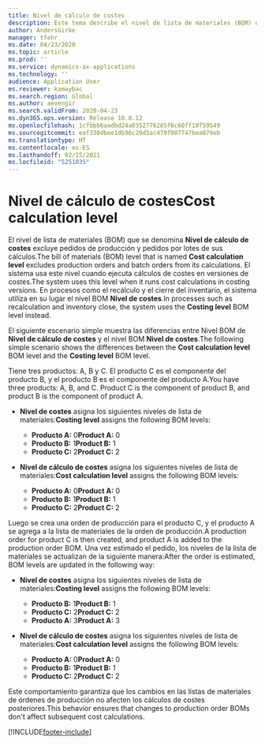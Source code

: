 ```yaml
---
title: Nivel de cálculo de costes
description: Este tema describe el nivel de lista de materiales (BOM) que se denomina Nivel de cálculo de costes. Este nivel BOM excluye los pedidos de producción y lote de sus cálculos.
author: AndersGirke
manager: tfehr
ms.date: 04/23/2020
ms.topic: article
ms.prod: ''
ms.service: dynamics-ax-applications
ms.technology: ''
audience: Application User
ms.reviewer: kamaybac
ms.search.region: Global
ms.author: aevengir
ms.search.validFrom: 2020-04-23
ms.dyn365.ops.version: Release 10.0.12
ms.openlocfilehash: 1cfbbb6aadbd24a0352776285f6c60ff10f59549
ms.sourcegitcommit: eaf330dbee1db96c20d5ac479f007747bea079eb
ms.translationtype: HT
ms.contentlocale: es-ES
ms.lasthandoff: 02/15/2021
ms.locfileid: "5251035"
---
```

# <a name="cost-calculation-level"></a><span data-ttu-id="1c6c3-104">Nivel de cálculo de costes</span><span class="sxs-lookup"><span data-stu-id="1c6c3-104">Cost calculation level</span></span>

<span data-ttu-id="1c6c3-105">El nivel de lista de materiales (BOM) que se denomina **Nivel de cálculo de costes** excluye pedidos de producción y pedidos por lotes de sus cálculos.</span><span class="sxs-lookup"><span data-stu-id="1c6c3-105">The bill of materials (BOM) level that is named **Cost calculation level** excludes production orders and batch orders from its calculations.</span></span> <span data-ttu-id="1c6c3-106">El sistema usa este nivel cuando ejecuta cálculos de costes en versiones de costes.</span><span class="sxs-lookup"><span data-stu-id="1c6c3-106">The system uses this level when it runs cost calculations in costing versions.</span></span> <span data-ttu-id="1c6c3-107">En procesos como el recálculo y el cierre del inventario, el sistema utiliza en su lugar el nivel BOM **Nivel de costes**.</span><span class="sxs-lookup"><span data-stu-id="1c6c3-107">In processes such as recalculation and inventory close, the system uses the **Costing level** BOM level instead.</span></span>

<span data-ttu-id="1c6c3-108">El siguiente escenario simple muestra las diferencias entre Nivel BOM de **Nivel de cálculo de costes** y el nivel BOM **Nivel de costes**.</span><span class="sxs-lookup"><span data-stu-id="1c6c3-108">The following simple scenario shows the differences between the **Cost calculation level** BOM level and the **Costing level** BOM level.</span></span>

<span data-ttu-id="1c6c3-109">Tiene tres productos: A, B y C. El producto C es el componente del producto B, y el producto B es el componente del producto A.</span><span class="sxs-lookup"><span data-stu-id="1c6c3-109">You have three products: A, B, and C. Product C is the component of product B, and product B is the component of product A.</span></span>

- <span data-ttu-id="1c6c3-110">**Nivel de costes** asigna los siguientes niveles de lista de materiales:</span><span class="sxs-lookup"><span data-stu-id="1c6c3-110">**Costing level** assigns the following BOM levels:</span></span>

    - <span data-ttu-id="1c6c3-111">**Producto A:** 0</span><span class="sxs-lookup"><span data-stu-id="1c6c3-111">**Product A:** 0</span></span>
    - <span data-ttu-id="1c6c3-112">**Producto B:** 1</span><span class="sxs-lookup"><span data-stu-id="1c6c3-112">**Product B:** 1</span></span>
    - <span data-ttu-id="1c6c3-113">**Producto C:** 2</span><span class="sxs-lookup"><span data-stu-id="1c6c3-113">**Product C:** 2</span></span>

- <span data-ttu-id="1c6c3-114">**Nivel de cálculo de costes** asigna los siguientes niveles de lista de materiales:</span><span class="sxs-lookup"><span data-stu-id="1c6c3-114">**Cost calculation level** assigns the following BOM levels:</span></span>

    - <span data-ttu-id="1c6c3-115">**Producto A:** 0</span><span class="sxs-lookup"><span data-stu-id="1c6c3-115">**Product A:** 0</span></span>
    - <span data-ttu-id="1c6c3-116">**Producto B:** 1</span><span class="sxs-lookup"><span data-stu-id="1c6c3-116">**Product B:** 1</span></span>
    - <span data-ttu-id="1c6c3-117">**Producto C:** 2</span><span class="sxs-lookup"><span data-stu-id="1c6c3-117">**Product C:** 2</span></span>

<span data-ttu-id="1c6c3-118">Luego se crea una orden de producción para el producto C, y el producto A se agrega a la lista de materiales de la orden de producción.</span><span class="sxs-lookup"><span data-stu-id="1c6c3-118">A production order for product C is then created, and product A is added to the production order BOM.</span></span> <span data-ttu-id="1c6c3-119">Una vez estimado el pedido, los niveles de la lista de materiales se actualizan de la siguiente manera:</span><span class="sxs-lookup"><span data-stu-id="1c6c3-119">After the order is estimated, BOM levels are updated in the following way:</span></span>

- <span data-ttu-id="1c6c3-120">**Nivel de costes** asigna los siguientes niveles de lista de materiales:</span><span class="sxs-lookup"><span data-stu-id="1c6c3-120">**Costing level** assigns the following BOM levels:</span></span>

    - <span data-ttu-id="1c6c3-121">**Producto B:** 1</span><span class="sxs-lookup"><span data-stu-id="1c6c3-121">**Product B:** 1</span></span>
    - <span data-ttu-id="1c6c3-122">**Producto C:** 2</span><span class="sxs-lookup"><span data-stu-id="1c6c3-122">**Product C:** 2</span></span>
    - <span data-ttu-id="1c6c3-123">**Producto A:** 3</span><span class="sxs-lookup"><span data-stu-id="1c6c3-123">**Product A:** 3</span></span>

- <span data-ttu-id="1c6c3-124">**Nivel de cálculo de costes** asigna los siguientes niveles de lista de materiales:</span><span class="sxs-lookup"><span data-stu-id="1c6c3-124">**Cost calculation level** assigns the following BOM levels:</span></span>

    - <span data-ttu-id="1c6c3-125">**Producto A:** 0</span><span class="sxs-lookup"><span data-stu-id="1c6c3-125">**Product A:** 0</span></span>
    - <span data-ttu-id="1c6c3-126">**Producto B:** 1</span><span class="sxs-lookup"><span data-stu-id="1c6c3-126">**Product B:** 1</span></span>
    - <span data-ttu-id="1c6c3-127">**Producto C:** 2</span><span class="sxs-lookup"><span data-stu-id="1c6c3-127">**Product C:** 2</span></span>

<span data-ttu-id="1c6c3-128">Este comportamiento garantiza que los cambios en las listas de materiales de órdenes de producción no afecten los cálculos de costes posteriores.</span><span class="sxs-lookup"><span data-stu-id="1c6c3-128">This behavior ensures that changes to production order BOMs don't affect subsequent cost calculations.</span></span>


[!INCLUDE[footer-include](../../includes/footer-banner.md)]
